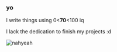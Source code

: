 ### yo

<!--
**dave-new-dev/dave-new-dev** is a ✨ _special_ ✨ repository because its `README.md` (this file) appears on your GitHub profile.

Here are some ideas to get you started:

- 🔭 I’m currently working on ...
- 🌱 I’m currently learning ...
- 👯 I’m looking to collaborate on ...
- 🤔 I’m looking for help with ...
- 💬 Ask me about ...
- 📫 How to reach me: ...
- 😄 Pronouns: ...
- ⚡ Fun fact: ...
-->

I write things using 0<**70**<100 iq

I lack the dedication to finish my projects :d

![nahyeah](https://github.com/user-attachments/assets/59468e8b-c960-4f6d-a856-4dffda6ac1f0)
